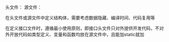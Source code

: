 
头文件：
源文件：

在头文件或源文件中定义结构体，需要考虑数据隐藏、编译时间、代码复用等

在定义接口文件时，遵循最小使用原则，即接口头文件只对外提供开发代码，不对外开放代码如类型定义、变量和函数均放在源文件中，且能加static就加

